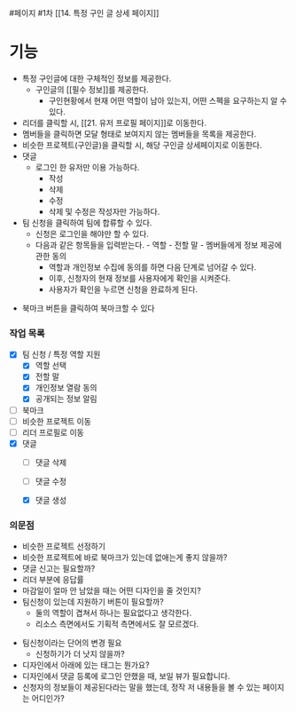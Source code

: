 #페이지 #1차 
[[14. 특정 구인 글 상세 페이지]]

# 기능
* 특정 구인글에 대한 구체적인 정보를 제공한다.
  * 구인글의 [[필수 정보]]를 제공한다.
	* 구인현황에서 현재 어떤 역할이 남아 있는지, 어떤 스펙을 요구하는지 알 수 있다.
* 리더를 클릭할 시, [[21. 유저 프로필 페이지]]로 이동한다.
* 멤버들을 클릭하면 모달 형태로 보여지지 않는 멤버들을 목록을 제공한다.
* 비슷한 프로젝트(구인글)을 클릭할 시, 해당 구인글 상세페이지로 이동한다.
* 댓글
  * 로그인 한 유저만 이용 가능하다.
	* 작성
	* 삭제
	* 수정
	* 삭제 및 수정은 작성자만 가능하다.
* 팀 신청을 클릭하여 팀에 합류할 수 있다.
  * 신청은 로그인을 해야만 할 수 있다.
  * 다음과 같은 항목들을 입력받는다.
		- 역할
		- 전할 말
		- 멤버들에게 정보 제공에 관한 동의
	* 역할과 개인정보 수집에 동의를 하면 다음 단계로 넘어갈 수 있다.
	* 이후, 신청자의 현재 정보를 사용자에게 확인을 시켜준다.
	* 사용자가 확인을 누르면 신청을 완료하게 된다.
- 북마크 버튼을 클릭하여 북마크할 수 있다

### 작업 목록
* [x] 팀 신청 / 특정 역할 지원
	* [x] 역할 선택
	* [x] 전할 말
	* [x] 개인정보 열람 동의
	* [x] 공개되는 정보 알림
* [ ] 북마크
* [ ] 비슷한 프로젝트 이동
* [ ] 리더 프로필로 이동
* [x] 댓글
	* [ ] 댓글 삭제
	* [ ] 댓글 수정
	* [x] 댓글 생성



### 의문점
* 비슷한 프로젝트 선정하기
* 비슷한 프로젝트에 바로 북마크가 있는데 없애는게 좋지 않을까?
* 댓글 신고는 필요할까?
* 리더 부분에 응답률
* 마감일이 얼마 안 남았을 때는 어떤 디자인을 줄 것인지?
* 팀신청이 있는데 지원하기 버튼이 필요할까?
	* 둘의 역할이 겹쳐서 하나는 필요없다고 생각한다.
	* 리소스 측면에서도 기획적 측면에서도 잘 모르겠다.
- 팀신청이라는 단어의 변경 필요
	- 신청하기가 더 낫지 않을까?
- 디자인에서 아래에 있는 태그는 뭔가요?
- 디자인에서 댓글 등록에 로그인 안했을 때, 보일 뷰가 필요합니다.
- 신청자의 정보들이 제공된다라는 말을 했는데, 정작 저 내용들을 볼 수 있는 페이지는 어디인가?

